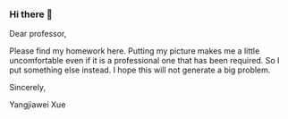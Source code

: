 ### Hi there 👋
Dear professor, 

Please find my homework here. Putting my picture makes me a little uncomfortable even if it is a professional one that has been required. So I put something else instead. I hope this will not generate a big problem.

Sincerely,

Yangjiawei Xue

<!--
**Dauphine-Digital-Economics/Dauphine-Digital-Economics** is a ✨ _special_ ✨ repository because its `README.md` (this file) appears on your GitHub profile.

Here are some ideas to get you started:

- 🔭 I’m currently working on ...
- 🌱 I’m currently learning ...
- 👯 I’m looking to collaborate on ...
- 🤔 I’m looking for help with ...
- 💬 Ask me about ...
- 📫 How to reach me: ...
- 😄 Pronouns: ...
- ⚡ Fun fact: ...
-->

